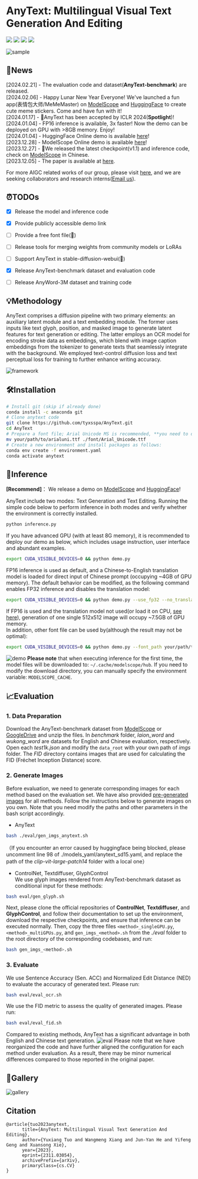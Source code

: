 # AnyText: Multilingual Visual Text Generation And Editing

<a href='https://arxiv.org/abs/2311.03054'><img src='https://img.shields.io/badge/Paper-Arxiv-red'></a> <a href='https://github.com/tyxsspa/AnyText'><img src='https://img.shields.io/badge/Code-Github-green'></a> <a href='https://modelscope.cn/studios/damo/studio_anytext'><img src='https://img.shields.io/badge/Demo-ModelScope-lightblue'></a> <a href='https://huggingface.co/spaces/modelscope/AnyText'><img src='https://img.shields.io/badge/Demo-HuggingFace-yellow'></a>

![sample](docs/sample.jpg "sample")

## 📌News
[2024.02.21] - The evaluation code and dataset(**AnyText-benchmark**) are released.  
[2024.02.06] - Happy Lunar New Year Everyone! We've launched a fun app(表情包大师/MeMeMaster) on [ModelScope](https://modelscope.cn/studios/iic/MemeMaster/summary) and [HuggingFace](https://huggingface.co/spaces/martinxm/MemeMaster) to create cute meme stickers. Come and have fun with it!   
[2024.01.17] - 🎉AnyText has been accepted by ICLR 2024(**Spotlight**)!  
[2024.01.04] - FP16 inference is available, 3x faster! Now the demo can be deployed on GPU with >8GB memory. Enjoy!  
[2024.01.04] - HuggingFace Online demo is available [here](https://huggingface.co/spaces/modelscope/AnyText)!  
[2023.12.28] - ModelScope Online demo is available [here](https://modelscope.cn/studios/damo/studio_anytext/summary)!  
[2023.12.27] - 🧨We released the latest checkpoint(v1.1) and inference code, check on [ModelScope](https://modelscope.cn/models/damo/cv_anytext_text_generation_editing/summary) in Chinese.  
[2023.12.05] - The paper is available at [here](https://arxiv.org/abs/2311.03054).  

For more AIGC related works of our group, please visit [here](https://github.com/AIGCDesignGroup), and we are seeking collaborators and research interns([Email us](mailto:cangyu.gyf@alibaba-inc.com)).

## ⏰TODOs
- [x] Release the model and inference code
- [x] Provide publicly accessible demo link
- [ ] Provide a free font file(🤔)
- [ ] Release tools for merging weights from community models or LoRAs
- [ ] Support AnyText in stable-diffusion-webui(🤔)
- [x] Release AnyText-benchmark dataset and evaluation code
- [ ] Release AnyWord-3M dataset and training code
 

## 💡Methodology
AnyText comprises a diffusion pipeline with two primary elements: an auxiliary latent module and a text embedding module. The former uses inputs like text glyph, position, and masked image to generate latent features for text generation or editing. The latter employs an OCR model for encoding stroke data as embeddings, which blend with image caption embeddings from the tokenizer to generate texts that seamlessly integrate with the background. We employed text-control diffusion loss and text perceptual loss for training to further enhance writing accuracy.

![framework](docs/framework.jpg "framework")

## 🛠Installation
```bash
# Install git (skip if already done)
conda install -c anaconda git
# Clone anytext code
git clone https://github.com/tyxsspa/AnyText.git
cd AnyText
# Prepare a font file; Arial Unicode MS is recommended, **you need to download it on your own**
mv your/path/to/arialuni.ttf ./font/Arial_Unicode.ttf
# Create a new environment and install packages as follows:
conda env create -f environment.yaml
conda activate anytext
```

## 🔮Inference
**[Recommend]**： We release a demo on [ModelScope](https://modelscope.cn/studios/damo/studio_anytext/summary) and [HuggingFace](https://huggingface.co/spaces/modelscope/AnyText)!

AnyText include two modes: Text Generation and Text Editing. Running the simple code below to perform inference in both modes and verify whether the environment is correctly installed.
```bash
python inference.py
```
If you have advanced GPU (with at least 8G memory), it is recommended to deploy our demo as below, which includes usage instruction, user interface and abundant examples.
```bash
export CUDA_VISIBLE_DEVICES=0 && python demo.py
```
FP16 inference is used as default, and a Chinese-to-English translation model is loaded for direct input of Chinese prompt (occupying ~4GB of GPU memory). The default behavior can be modified, as the following command enables FP32 inference and disables the translation model:
```bash
export CUDA_VISIBLE_DEVICES=0 && python demo.py --use_fp32 --no_translator
```
If FP16 is used and the translation model not used(or load it on CPU, [see here](https://github.com/tyxsspa/AnyText/issues/33)), generation of one single 512x512 image will occupy ~7.5GB of GPU memory.  
In addition, other font file can be used by(although the result may not be optimal):
```bash
export CUDA_VISIBLE_DEVICES=0 && python demo.py --font_path your/path/to/font/file.ttf
```
![demo](docs/demo.jpg "demo")
**Please note** that when executing inference for the first time, the model files will be downloaded to: `~/.cache/modelscope/hub`. If you need to modify the download directory, you can manually specify the environment variable: `MODELSCOPE_CACHE`.

## 📈Evaluation
### 1. Data Preparation

Download the AnyText-benchmark dataset from [ModelScope](https://modelscope.cn/datasets/iic/AnyText-benchmark/summary) or [GoogleDrive](https://drive.google.com/drive/folders/1Eesj6HTqT1kCi6QLyL5j0mL_ELYRp3GV) and unzip the files. In *benchmark* folder, *laion_word* and *wukong_word* are datasets for English and Chinese evaluation, respectively. Open each *test1k.json* and modify the `data_root` with your own path of *imgs* folder. The *FID* directory contains images that are used for calculating the FID (Fréchet Inception Distance) score.

### 2. Generate Images

Before evaluation, we need to generate corresponding images for each method based on the evaluation set. We have also provided [pre-generated images](https://drive.google.com/file/d/1pGN35myilYY04ChFtgAosYr0oqeBy4NU/view?usp=drive_link) for all methods.  Follow the instructions below to generate images on you own. Note that you need modify the paths and other parameters in the bash script accordingly.
- AnyText
```bash
bash ./eval/gen_imgs_anytext.sh
```
（If you encounter an error caused by huggingface being blocked, please uncomment line 98 of ./models_yaml/anytext_sd15.yaml, and replace the path of the *clip-vit-large-patch14* folder with a local one）  
- ControlNet, Textdiffuser, GlyphControl  
We use glyph images rendered from AnyText-benchmark dataset as conditional input for these methods:
```bash
bash eval/gen_glyph.sh
```
Next, please clone the official repositories of **ControlNet**, **Textdiffuser**, and **GlyphControl**, and follow their documentation to set up the environment, download the respective checkpoints, and ensure that inference can be executed normally. Then, copy the three files `<method>_singleGPU.py`, `<method>_multiGPUs.py`, and `gen_imgs_<method>.sh` from the *./eval* folder to the root directory of the corresponding codebases, and run:
```bash
bash gen_imgs_<method>.sh
```

### 3. Evaluate

We use Sentence Accuracy (Sen. ACC) and Normalized Edit Distance (NED) to evaluate the accuracy of generated text. Please run:
```bash
bash eval/eval_ocr.sh
```
We use the FID metric to assess the quality of generated images. Please run:
```bash
bash eval/eval_fid.sh
```

Compared to existing methods, AnyText has a significant advantage in both English and Chinese text generation.
![eval](docs/eval.jpg "eval")
Please note that we have reorganized the code and have further aligned the configuration for each method under evaluation. As a result, there may be minor numerical differences compared to those reported in the original paper.

## 🌄Gallery
![gallery](docs/gallery.png "gallery")

## Citation
```
@article{tuo2023anytext,
      title={AnyText: Multilingual Visual Text Generation And Editing}, 
      author={Yuxiang Tuo and Wangmeng Xiang and Jun-Yan He and Yifeng Geng and Xuansong Xie},
      year={2023},
      eprint={2311.03054},
      archivePrefix={arXiv},
      primaryClass={cs.CV}
}
```

